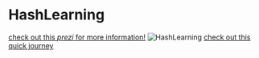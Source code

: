 # HashLearning
[check out this *prezi* for more information!](http://prezi.com/yyu8eriws4z8/?utm_campaign=share&utm_medium=copy)
![HashLearning](http://i.imgur.com/7uqx3nB.png)
[check out this quick journey](https://youtu.be/HhNMiwidJlg)
